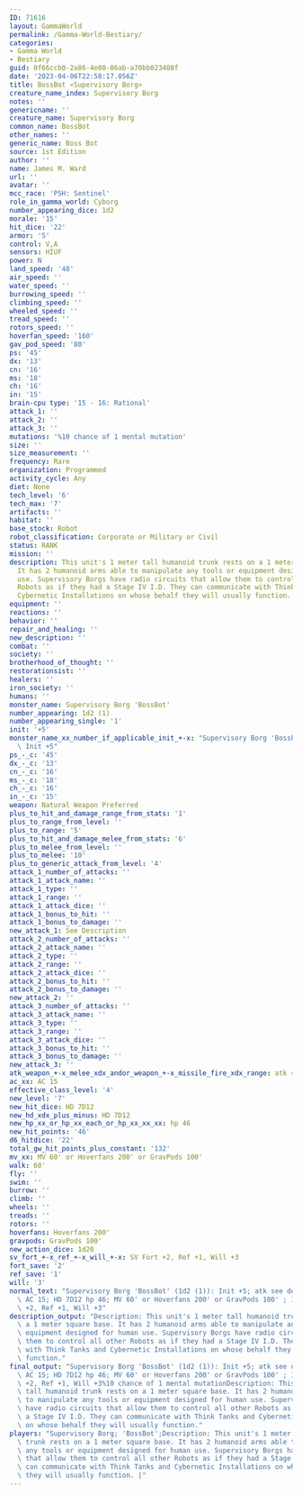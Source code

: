 ```yaml
---
ID: 71616
layout: GammaWorld
permalink: /Gamma-World-Bestiary/
categories:
- Gamma World
- Bestiary
guid: 0f66ccb0-2a86-4e00-86ab-a70bb023408f
date: '2023-04-06T22:58:17.056Z'
title: BossBot «Supervisory Borg»
creature_name_index: Supervisory Borg
notes: ''
genericname: ''
creature_name: Supervisory Borg
common_name: BossBot
other_names: ''
generic_name: Boss Bot
source: 1st Edition
author: ''
name: James M. Ward
url: ''
avatar: ''
mcc_race: 'PSH: Sentinel'
role_in_gamma_world: Cyborg
number_appearing_dice: 1d2
morale: '15'
hit_dice: '22'
armor: '5'
control: V,A
sensors: HIUF
power: N
land_speed: '48'
air_speed: ''
water_speed: ''
burrowing_speed: ''
climbing_speed: ''
wheeled_speed: ''
tread_speed: ''
rotors_speed: ''
hoverfan_speed: '160'
gav_pod_speed: '80'
ps: '45'
dx: '13'
cn: '16'
ms: '18'
ch: '16'
in: '15'
brain-cpu type: '15 - 16: Rational'
attack_1: ''
attack_2: ''
attack_3: ''
mutations: '%10 chance of 1 mental mutation'
size: ''
size_measurement: ''
frequency: Rare
organization: Programmed
activity_cycle: Any
diet: None
tech_level: '6'
tech_max: '7'
artifacts: ''
habitat: ''
base_stock: Robot
robot_classification: Corporate or Military or Civil
status: RANK
mission: ''
description: This unit's 1 meter tall humanoid trunk rests on a 1 meter square base.
  It has 2 humanoid arms able to manipulate any tools or equipment designed for human
  use. Supervisory Borgs have radio circuits that allow them to control all other
  Robots as if they had a Stage IV I.D. They can communicate with Think Tanks and
  Cybernetic Installations on whose behalf they will usually function.
equipment: ''
reactions: ''
behavior: ''
repair_and_healing: ''
new_description: ''
combat: ''
society: ''
brotherhood_of_thought: ''
restorationsist: ''
healers: ''
iron_society: ''
humans: ''
monster_name: Supervisory Borg 'BossBot'
number_appearing: 1d2 (1)
number_appearing_single: '1'
init: '+5'
monster_name_xx_number_if_applicable_init_+-x: "Supervisory Borg 'BossBot' (1d2 (1)):\
  \ Init +5"
ps_-_c: '45'
dx_-_c: '13'
cn_-_c: '16'
ms_-_c: '18'
ch_-_c: '16'
in_-_c: '15'
weapon: Natural Weapon Preferred
plus_to_hit_and_damage_range_from_stats: '1'
plus_to_range_from_level: ''
plus_to_range: '5'
plus_to_hit_and_damage_melee_from_stats: '6'
plus_to_melee_from_level: ''
plus_to_melee: '10'
plus_to_generic_attack_from_level: '4'
attack_1_number_of_attacks: ''
attack_1_attack_name: ''
attack_1_type: ''
attack_1_range: ''
attack_1_attack_dice: ''
attack_1_bonus_to_hit: ''
attack_1_bonus_to_damage: ''
new_attack_1: See Description
attack_2_number_of_attacks: ''
attack_2_attack_name: ''
attack_2_type: ''
attack_2_range: ''
attack_2_attack_dice: ''
attack_2_bonus_to_hit: ''
attack_2_bonus_to_damage: ''
new_attack_2: ''
attack_3_number_of_attacks: ''
attack_3_attack_name: ''
attack_3_type: ''
attack_3_range: ''
attack_3_attack_dice: ''
attack_3_bonus_to_hit: ''
attack_3_bonus_to_damage: ''
new_attack_3: ''
atk_weapon_+-x_melee_xdx_andor_weapon_+-x_missile_fire_xdx_range: atk see description
ac_xx: AC 15
effective_class_level: '4'
new_level: '7'
new_hit_dice: HD 7D12
new_hd_xdx_plus_minus: HD 7D12
new_hp_xx_or_hp_xx_each_or_hp_xx_xx_xx: hp 46
new_hit_points: '46'
d6_hitdice: '22'
total_gw_hit_points_plus_constant: '132'
mv_xx: MV 60' or Hoverfans 200' or GravPods 100'
walk: 60'
fly: ''
swim: ''
burrow: ''
climb: ''
wheels: ''
treads: ''
rotors: ''
hoverfans: Hoverfans 200'
gravpods: GravPods 100'
new_action_dice: 1d20
sv_fort_+-x_ref_+-x_will_+-x: SV Fort +2, Ref +1, Will +3
fort_save: '2'
ref_save: '1'
will: '3'
normal_text: "Supervisory Borg 'BossBot' (1d2 (1)): Init +5; atk see description;\
  \ AC 15; HD 7D12 hp 46; MV 60' or Hoverfans 200' or GravPods 100' ; 1d20; SV Fort\
  \ +2, Ref +1, Will +3"
description_output: "Description: This unit's 1 meter tall humanoid trunk rests on\
  \ a 1 meter square base. It has 2 humanoid arms able to manipulate any tools or\
  \ equipment designed for human use. Supervisory Borgs have radio circuits that allow\
  \ them to control all other Robots as if they had a Stage IV I.D. They can communicate\
  \ with Think Tanks and Cybernetic Installations on whose behalf they will usually\
  \ function."
final_output: "Supervisory Borg 'BossBot' (1d2 (1)): Init +5; atk see description;\
  \ AC 15; HD 7D12 hp 46; MV 60' or Hoverfans 200' or GravPods 100' ; 1d20; SV Fort\
  \ +2, Ref +1, Will +3%10 chance of 1 mental mutationDescription: This unit's 1 meter\
  \ tall humanoid trunk rests on a 1 meter square base. It has 2 humanoid arms able\
  \ to manipulate any tools or equipment designed for human use. Supervisory Borgs\
  \ have radio circuits that allow them to control all other Robots as if they had\
  \ a Stage IV I.D. They can communicate with Think Tanks and Cybernetic Installations\
  \ on whose behalf they will usually function."
players: "Supervisory Borg; 'BossBot';Description: This unit's 1 meter tall humanoid\
  \ trunk rests on a 1 meter square base. It has 2 humanoid arms able to manipulate\
  \ any tools or equipment designed for human use. Supervisory Borgs have radio circuits\
  \ that allow them to control all other Robots as if they had a Stage IV I.D. They\
  \ can communicate with Think Tanks and Cybernetic Installations on whose behalf\
  \ they will usually function. |"
---
```

</br>